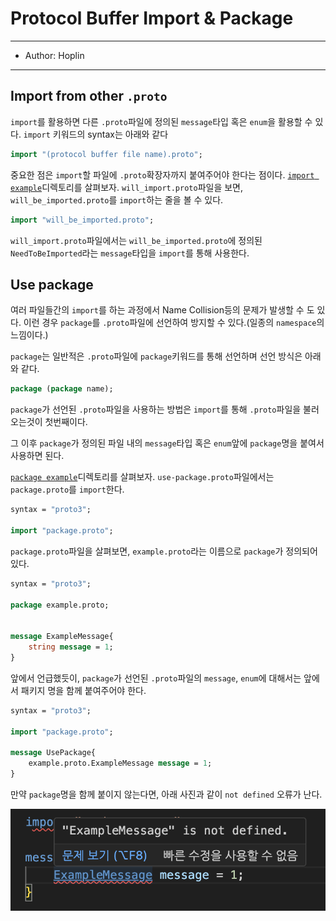 # Protocol Buffer Import & Package

---

- Author: Hoplin

---

## Import from other `.proto`

`import`를 활용하면 다른 `.proto`파일에 정의된 `message`타입 혹은 `enum`을 활용할 수 있다. `import` 키워드의 syntax는 아래와 같다

```proto
import "(protocol buffer file name).proto";
```

중요한 점은 `import`할 파일에 `.proto`확장자까지 붙여주어야 한다는 점이다.
[`import example`](./import%20example/)디렉토리를 살펴보자. `will_import.proto`파일을 보면, `will_be_imported.proto`를 `import`하는 줄을 볼 수 있다.

```proto
import "will_be_imported.proto";
```

`will_import.proto`파일에서는 `will_be_imported.proto`에 정의된 `NeedToBeImported`라는 `message`타입을 `import`를 통해 사용한다.

## Use package

여러 파일들간의 `import`를 하는 과정에서 Name Collision등의 문제가 발생할 수 도 있다. 이런 경우 `package`를 `.proto`파일에 선언하여 방지할 수 있다.(일종의 `namespace`의 느낌이다.)

`package`는 일반적은 `.proto`파일에 `package`키워드를 통해 선언하며 선언 방식은 아래와 같다.

```proto
package (package name);
```

`package`가 선언된 `.proto`파일을 사용하는 방법은 `import`를 통해 `.proto`파일을 불러오는것이 첫번째이다.

그 이후 `package`가 정의된 파일 내의 `message`타입 혹은 `enum`앞에 `package`명을 붙여서 사용하면 된다.

[`package example`](./package%20example/)디렉토리를 살펴보자. `use-package.proto`파일에서는 `package.proto`를 `import`한다.

```proto
syntax = "proto3";

import "package.proto";
```

`package.proto`파일을 살펴보면, `example.proto`라는 이름으로 `package`가 정의되어있다.

```proto
syntax = "proto3";

package example.proto;


message ExampleMessage{
    string message = 1;
}
```

앞에서 언급했듯이, `package`가 선언된 `.proto`파일의 `message`, `enum`에 대해서는 앞에서 패키지 명을 함께 붙여주어야 한다.

```proto
syntax = "proto3";

import "package.proto";

message UsePackage{
    example.proto.ExampleMessage message = 1;
}
```

만약 `package`명을 함께 붙이지 않는다면, 아래 사진과 같이 `not defined` 오류가 난다.

![img](./img/message-package-not-defined.png)
